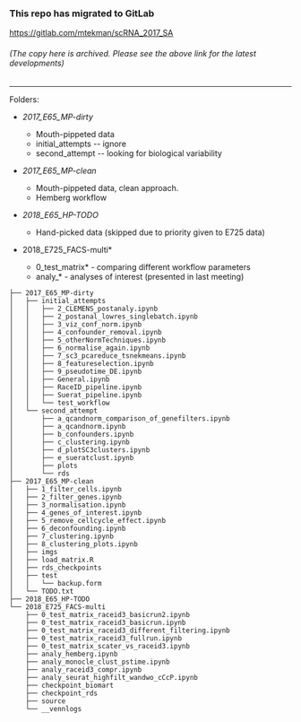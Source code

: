### This repo has migrated to GitLab
https://gitlab.com/mtekman/scRNA_2017_SA
###### (The copy here is archived. Please see the above link for the latest developments)

********




Folders:

* *2017_E65_MP-dirty*
  * Mouth-pippeted data
  * initial_attempts -- ignore
  * second_attempt -- looking for biological variability 

* *2017_E65_MP-clean*
  * Mouth-pippeted data, clean approach. 
  * Hemberg workflow

* *2018_E65_HP-TODO*
  * Hand-picked data (skipped due to priority given to E725 data)

* 2018_E725_FACS-multi*
  * 0_test_matrix\* - comparing different workflow parameters
  * analy_\* - analyses of interest (presented in last meeting)


```
├── 2017_E65_MP-dirty
│   ├── initial_attempts
│   │   ├── 2_CLEMENS_postanaly.ipynb
│   │   ├── 2_postanal_lowres_singlebatch.ipynb
│   │   ├── 3_viz_conf_norm.ipynb
│   │   ├── 4_confounder_removal.ipynb
│   │   ├── 5_otherNormTechniques.ipynb
│   │   ├── 6_normalise_again.ipynb
│   │   ├── 7_sc3_pcareduce_tsnekmeans.ipynb
│   │   ├── 8_featureselection.ipynb
│   │   ├── 9_pseudotime_DE.ipynb
│   │   ├── General.ipynb
│   │   ├── RaceID_pipeline.ipynb
│   │   ├── Suerat_pipeline.ipynb
│   │   └── test_workflow
│   └── second_attempt
│       ├── a_qcandnorm_comparison_of_genefilters.ipynb
│       ├── a_qcandnorm.ipynb
│       ├── b_confounders.ipynb
│       ├── c_clustering.ipynb
│       ├── d_plotSC3clusters.ipynb
│       ├── e_sueratclust.ipynb
│       ├── plots
│       └── rds
├── 2017_E65_MP-clean       
│   ├── 1_filter_cells.ipynb
│   ├── 2_filter_genes.ipynb
│   ├── 3_normalisation.ipynb
│   ├── 4_genes_of_interest.ipynb
│   ├── 5_remove_cellcycle_effect.ipynb
│   ├── 6_deconfounding.ipynb
│   ├── 7_clustering.ipynb
│   ├── 8_clustering_plots.ipynb
│   ├── imgs
│   ├── load_matrix.R
│   ├── rds_checkpoints
│   ├── test
│   │   └── backup.form
│   └── TODO.txt
├── 2018_E65_HP-TODO
└── 2018_E725_FACS-multi
    ├── 0_test_matrix_raceid3_basicrun2.ipynb
    ├── 0_test_matrix_raceid3_basicrun.ipynb
    ├── 0_test_matrix_raceid3_different_filtering.ipynb
    ├── 0_test_matrix_raceid3_fullrun.ipynb
    ├── 0_test_matrix_scater_vs_raceid3.ipynb
    ├── analy_hemberg.ipynb
    ├── analy_monocle_clust_pstime.ipynb
    ├── analy_raceid3_compr.ipynb
    ├── analy_seurat_highfilt_wandwo_cCcP.ipynb
    ├── checkpoint_biomart
    ├── checkpoint_rds
    ├── source
    └── __vennlogs
```
